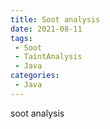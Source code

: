 ```yaml
---
title: Soot analysis
date: 2021-08-11
tags:
 - Soot
 - TaintAnalysis
 - Java
categories:
 - Java
---
```


soot analysis
